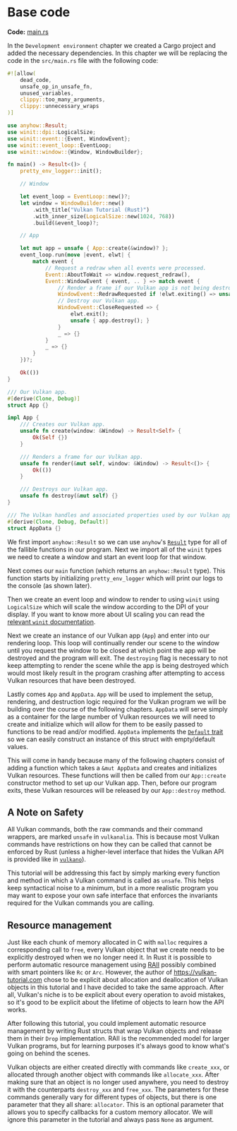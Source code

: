 # Base code

**Code:** [main.rs](https://github.com/KyleMayes/vulkanalia/tree/master/tutorial/src/00_base_code.rs)

In the `Development environment` chapter we created a Cargo project and added the necessary dependencies. In this chapter we will be replacing the code in the `src/main.rs` file with the following code:

```rust
#![allow(
    dead_code,
    unsafe_op_in_unsafe_fn,
    unused_variables,
    clippy::too_many_arguments,
    clippy::unnecessary_wraps
)]

use anyhow::Result;
use winit::dpi::LogicalSize;
use winit::event::{Event, WindowEvent};
use winit::event_loop::EventLoop;
use winit::window::{Window, WindowBuilder};

fn main() -> Result<()> {
    pretty_env_logger::init();

    // Window

    let event_loop = EventLoop::new()?;
    let window = WindowBuilder::new()
        .with_title("Vulkan Tutorial (Rust)")
        .with_inner_size(LogicalSize::new(1024, 768))
        .build(&event_loop)?;

    // App

    let mut app = unsafe { App::create(&window)? };
    event_loop.run(move |event, elwt| {
        match event {
            // Request a redraw when all events were processed.
            Event::AboutToWait => window.request_redraw(),
            Event::WindowEvent { event, .. } => match event {
                // Render a frame if our Vulkan app is not being destroyed.
                WindowEvent::RedrawRequested if !elwt.exiting() => unsafe { app.render(&window) }.unwrap(),
                // Destroy our Vulkan app.
                WindowEvent::CloseRequested => {
                    elwt.exit();
                    unsafe { app.destroy(); }
                }
                _ => {}
            }
            _ => {}
        }
    })?;

    Ok(())
}

/// Our Vulkan app.
#[derive(Clone, Debug)]
struct App {}

impl App {
    /// Creates our Vulkan app.
    unsafe fn create(window: &Window) -> Result<Self> {
        Ok(Self {})
    }

    /// Renders a frame for our Vulkan app.
    unsafe fn render(&mut self, window: &Window) -> Result<()> {
        Ok(())
    }

    /// Destroys our Vulkan app.
    unsafe fn destroy(&mut self) {}
}

/// The Vulkan handles and associated properties used by our Vulkan app.
#[derive(Clone, Debug, Default)]
struct AppData {}
```

We first import `anyhow::Result` so we can use `anyhow`'s [`Result`](https://docs.rs/anyhow/latest/anyhow/type.Result.html) type for all of the fallible functions in our program. Next we import all of the `winit` types we need to create a window and start an event loop for that window.

Next comes our `main` function (which returns an `anyhow::Result` type). This function starts by initializing `pretty_env_logger` which will print our logs to the console (as shown later).

Then we create an event loop and window to render to using `winit` using `LogicalSize` which will scale the window according to the DPI of your display. If you want to know more about UI scaling you can read the [relevant `winit` documentation](https://docs.rs/winit/latest/winit/dpi/index.html).

Next we create an instance of our Vulkan app (`App`) and enter into our rendering loop. This loop will continually render our scene to the window until you request the window to be closed at which point the app will be destroyed and the program will exit. The `destroying` flag is necessary to not keep attempting to render the scene while the app is being destroyed which would most likely result in the program crashing after attempting to access Vulkan resources that have been destroyed.

Lastly comes `App` and `AppData`. `App` will be used to implement the setup, rendering, and destruction logic required for the Vulkan program we will be building over the course of the following chapters. `AppData` will serve simply as a container for the large number of Vulkan resources we will need to create and initialize which will allow for them to be easily passed to functions to be read and/or modified. `AppData` implements the [`Default` trait](https://doc.rust-lang.org/std/default/trait.Default.html) so we can easily construct an instance of this struct with empty/default values.

This will come in handy because many of the following chapters consist of adding a function which takes a `&mut AppData` and creates and initializes Vulkan resources. These functions will then be called from our `App::create` constructor method to set up our Vulkan app. Then, before our program exits, these Vulkan resources will be released by our `App::destroy` method.

## A Note on Safety

All Vulkan commands, both the raw commands and their command wrappers, are marked `unsafe` in `vulkanalia`. This is because most Vulkan commands have restrictions on how they can be called that cannot be enforced by Rust (unless a higher-level interface that hides the Vulkan API is provided like in [`vulkano`](https://vulkano.rs)).

This tutorial will be addressing this fact by simply marking every function and method in which a Vulkan command is called as `unsafe`. This helps keep syntactical noise to a minimum, but in a more realistic program you may want to expose your own safe interface that enforces the invariants required for the Vulkan commands you are calling.

## Resource management

Just like each chunk of memory allocated in C with `malloc` requires a corresponding call to `free`, every Vulkan object that we create needs to be explicitly destroyed when we no longer need it. In Rust it is possible to perform automatic resource management using [RAII](https://en.wikipedia.org/wiki/Resource_Acquisition_Is_Initialization) possibly combined with smart pointers like `Rc` or `Arc`. However, the author of <https://vulkan-tutorial.com> chose to be explicit about allocation and deallocation of Vulkan objects in this tutorial and I have decided to take the same approach. After all, Vulkan's niche is to be explicit about every operation to avoid mistakes, so it's good to be explicit about the lifetime of objects to learn how the API works.

After following this tutorial, you could implement automatic resource management by writing Rust structs that wrap Vulkan objects and release them in their `Drop` implementation. RAII is the recommended model for larger Vulkan programs, but for learning purposes it's always good to know what's going on behind the scenes.

Vulkan objects are either created directly with commands like `create_xxx`, or allocated through another object with commands like `allocate_xxx`. After making sure that an object is no longer used anywhere, you need to destroy it with the counterparts `destroy_xxx` and `free_xxx`. The parameters for these commands generally vary for different types of objects, but there is one parameter that they all share: `allocator`. This is an optional parameter that allows you to specify callbacks for a custom memory allocator. We will ignore this parameter in the tutorial and always pass `None` as argument.
